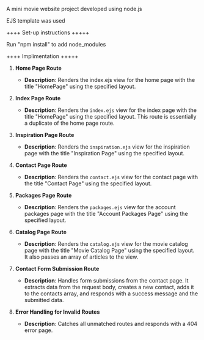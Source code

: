 A mini movie website project developed using node.js

EJS template was used

++++  Set-up instructions   +++++

Run "npm install" to add node_modules
 

++++ Implimentation +++++

1. **Home Page Route**
    - **Description**: Renders the index.ejs view for the home page with the title "HomePage" using the specified layout.

2. **Index Page Route**
    - **Description**: Renders the `index.ejs` view for the index page with the title "HomePage" using the specified layout. This route is essentially a duplicate of the home page route.

3. **Inspiration Page Route**
    - **Description**: Renders the `inspiration.ejs` view for the inspiration page with the title "Inspiration Page" using the specified layout.

4. **Contact Page Route**
    - **Description**: Renders the `contact.ejs` view for the contact page with the title "Contact Page" using the specified layout.

5. **Packages Page Route**
    - **Description**: Renders the `packages.ejs` view for the account packages page with the title "Account Packages Page" using the specified layout.

6. **Catalog Page Route**
    - **Description**: Renders the `catalog.ejs` view for the movie catalog page with the title "Movie Catalog Page" using the specified layout. It also passes an array of articles to the view.

7. **Contact Form Submission Route**
    - **Description**: Handles form submissions from the contact page. It extracts data from the request body, creates a new contact, adds it to the contacts array, and responds with a success message and the submitted data.

8. **Error Handling for Invalid Routes**
    - **Description**: Catches all unmatched routes and responds with a 404 error page.